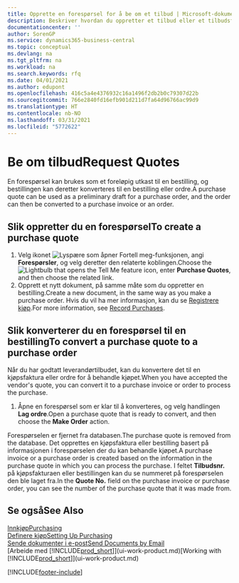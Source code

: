 ```yaml
---
title: Opprette en forespørsel for å be om et tilbud | Microsoft-dokumentasjon
description: Beskriver hvordan du oppretter et tilbud eller et tilbudsforespørselsdokument for å registrere tilbudet til en kunde og selge produkter under visse betingelser.
documentationcenter: ''
author: SorenGP
ms.service: dynamics365-business-central
ms.topic: conceptual
ms.devlang: na
ms.tgt_pltfrm: na
ms.workload: na
ms.search.keywords: rfq
ms.date: 04/01/2021
ms.author: edupont
ms.openlocfilehash: 416c5a4e4376932c16a1496f2db2b0c79307d22b
ms.sourcegitcommit: 766e2840fd16efb901d211d7fa64d96766ac99d9
ms.translationtype: HT
ms.contentlocale: nb-NO
ms.lasthandoff: 03/31/2021
ms.locfileid: "5772622"
---
```

# <a name="request-quotes"></a><span data-ttu-id="cb976-103">Be om tilbud</span><span class="sxs-lookup"><span data-stu-id="cb976-103">Request Quotes</span></span>
<span data-ttu-id="cb976-104">En forespørsel kan brukes som et foreløpig utkast til en bestilling, og bestillingen kan deretter konverteres til en bestilling eller ordre.</span><span class="sxs-lookup"><span data-stu-id="cb976-104">A purchase quote can be used as a preliminary draft for a purchase order, and the order can then be converted to a purchase invoice or an order.</span></span>


## <a name="to-create-a-purchase-quote"></a><span data-ttu-id="cb976-105">Slik oppretter du en forespørsel</span><span class="sxs-lookup"><span data-stu-id="cb976-105">To create a purchase quote</span></span>
1. <span data-ttu-id="cb976-106">Velg ikonet ![Lyspære som åpner Fortell meg-funksjonen](media/ui-search/search_small.png "Fortell hva du vil gjøre"), angi **Forespørsler**, og velg deretter den relaterte koblingen.</span><span class="sxs-lookup"><span data-stu-id="cb976-106">Choose the ![Lightbulb that opens the Tell Me feature](media/ui-search/search_small.png "Tell me what you want to do") icon, enter **Purchase Quotes**, and then choose the related link.</span></span>
2. <span data-ttu-id="cb976-107">Opprett et nytt dokument, på samme måte som du oppretter en bestilling.</span><span class="sxs-lookup"><span data-stu-id="cb976-107">Create a new document, in the same way as you make a purchase order.</span></span> <span data-ttu-id="cb976-108">Hvis du vil ha mer informasjon, kan du se [Registrere kjøp](purchasing-how-record-purchases.md).</span><span class="sxs-lookup"><span data-stu-id="cb976-108">For more information, see [Record Purchases](purchasing-how-record-purchases.md).</span></span>

## <a name="to-convert-a-purchase-quote-to-a-purchase-order"></a><span data-ttu-id="cb976-109">Slik konverterer du en forespørsel til en bestilling</span><span class="sxs-lookup"><span data-stu-id="cb976-109">To convert a purchase quote to a purchase order</span></span>
<span data-ttu-id="cb976-110">Når du har godtatt leverandørtilbudet, kan du konvertere det til en kjøpsfaktura eller ordre for å behandle kjøpet.</span><span class="sxs-lookup"><span data-stu-id="cb976-110">When you have accepted the vendor's quote, you can convert it to a purchase invoice or order to process the purchase.</span></span>

1. <span data-ttu-id="cb976-111">Åpne en forespørsel som er klar til å konverteres, og velg handlingen **Lag ordre**.</span><span class="sxs-lookup"><span data-stu-id="cb976-111">Open a purchase quote that is ready to convert, and then choose the **Make Order** action.</span></span>

<span data-ttu-id="cb976-112">Forespørselen er fjernet fra databasen.</span><span class="sxs-lookup"><span data-stu-id="cb976-112">The purchase quote is removed from the database.</span></span> <span data-ttu-id="cb976-113">Det opprettes en kjøpsfaktura eller bestilling basert på informasjonen i forespørselen der du kan behandle kjøpet.</span><span class="sxs-lookup"><span data-stu-id="cb976-113">A purchase invoice or a purchase order is created based on the information in the purchase quote in which you can process the purchase.</span></span> <span data-ttu-id="cb976-114">I feltet **Tilbudsnr.** på kjøpsfakturaen eller bestillingen kan du se nummeret på forespørselen den ble laget fra.</span><span class="sxs-lookup"><span data-stu-id="cb976-114">In the **Quote No.** field on the purchase invoice or purchase order, you can see the number of the purchase quote that it was made from.</span></span>

## <a name="see-also"></a><span data-ttu-id="cb976-115">Se også</span><span class="sxs-lookup"><span data-stu-id="cb976-115">See Also</span></span>
[<span data-ttu-id="cb976-116">Innkjøp</span><span class="sxs-lookup"><span data-stu-id="cb976-116">Purchasing</span></span>](purchasing-manage-purchasing.md)  
[<span data-ttu-id="cb976-117">Definere kjøp</span><span class="sxs-lookup"><span data-stu-id="cb976-117">Setting Up Purchasing</span></span>](purchasing-setup-purchasing.md)  
[<span data-ttu-id="cb976-118">Sende dokumenter i e-post</span><span class="sxs-lookup"><span data-stu-id="cb976-118">Send Documents by Email</span></span>](ui-how-send-documents-email.md)  
<span data-ttu-id="cb976-119">[Arbeide med [!INCLUDE[prod_short](includes/prod_short.md)]](ui-work-product.md)</span><span class="sxs-lookup"><span data-stu-id="cb976-119">[Working with [!INCLUDE[prod_short](includes/prod_short.md)]](ui-work-product.md)</span></span>


[!INCLUDE[footer-include](includes/footer-banner.md)]